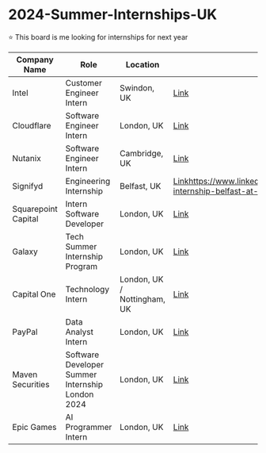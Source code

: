 # 2024-Summer-Internships-UK
⭐ This board is me looking for internships for next year

| Company Name  | Role | Location | Link | Added On |
| ------------- | ------------- | ------------- | ------------- | ------------- | 
| Intel  | Customer Engineer Intern  | Swindon, UK  | [Link](https://jobs.intel.com/en/job/swindon/customer-engineer-intern/41147/55258215216)  | 04/10/2023  |
| Cloudflare  | Software Engineer Intern  | London, UK  | [Link](https://boards.greenhouse.io/cloudflare/jobs/5366615?gh_jid=5366615)  | 04/10/2023  |
| Nutanix  | Software Engineer Intern  | Cambridge, UK  | [Link](https://www.linkedin.com/jobs/view/software-engineer-intern-summer-2024-at-nutanix-3727863939/)  | 04/10/2023  |
| Signifyd  | Engineering Internship  | Belfast, UK  | [Link](https://www.linkedin.com/jobs/view/engineering-internship-belfast-at-signifyd-3725047639/)https://www.linkedin.com/jobs/view/engineering-internship-belfast-at-signifyd-3725047639/  | 04/10/2023  |
| Squarepoint Capital  | Intern Software Developer  | London, UK  | [Link](https://www.squarepoint-capital.com/job#4962628)  | 04/10/2023  |
| Galaxy  | Tech Summer Internship Program  | London, UK  | [Link](https://boards.greenhouse.io/galaxydigitalservices/jobs/4963995004)  | 04/10/2023  |
| Capital One  | Technology Intern  | 	London, UK / Nottingham, UK  | [Link](https://jobs.capitalone.co.uk/job/nottingham/technology-intern/1734/54238438624)  | 04/10/2023  |
| PayPal  | Data Analyst Intern  | 	London, UK  | [Link](https://paypal.eightfold.ai/careers?query=globaluniversityinterndataanalytics&domain=paypal.com)  | 04/10/2023  |
| Maven Securities  | Software Developer Summer Internship London 2024  | London, UK  | [Link](https://www.mavensecurities.com/jobs/?gh_jid=4947751)  | 04/10/2023  |
| Epic Games  | AI Programmer Intern  | London, UK  | [Link](https://www.epicgames.com/site/en-US/careers/jobs/4957202004)  | 04/10/2023  |
